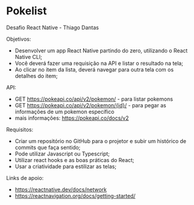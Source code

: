 # Pokelist

Desafio React Native - Thiago Dantas

Objetivos:

  - Desenvolver um app React Native partindo do zero, utilizando o React Native CLI;
  - Você deverá fazer uma requisição na API e listar o resultado na tela;
  - Ao clicar no item da lista, deverá navegar para outra tela com os detalhes do item;

API:

  - GET https://pokeapi.co/api/v2/pokemon/ - para listar pokemons
  - GET https://pokeapi.co/api/v2/pokemon/{id}/ - para pegar as informações de um pokemon específico
  - mais informações: https://pokeapi.co/docs/v2

Requisitos:

  - Criar um repositório no GitHub para o projetor e subir um histórico de commits que faça sentido;
  - Pode utilizar Javascript ou Typescript;
  - Utilizar react hooks e as boas práticas do React;
  - Usar a criatividade para estilizar as telas;


Links de apoio:
  
  - https://reactnative.dev/docs/network
  - https://reactnavigation.org/docs/getting-started/
